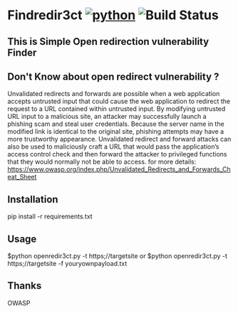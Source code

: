 # Findredir3ct [![python](https://img.shields.io/badge/Python-3.3-brightgreen.svg?style=style=flat-square)](https://www.python.org/downloads/) ![Build Status](https://travis-ci.org/Pushpamk/Findredir3ct.svg?branch=master)

## This is Simple Open redirection vulnerability Finder 

## Don't Know about open redirect vulnerability ?
Unvalidated redirects and forwards are possible when a web application accepts untrusted input that could cause the web application to redirect the request to a URL contained within untrusted input. By modifying untrusted URL input to a malicious site, an attacker may successfully launch a phishing scam and steal user credentials. Because the server name in the modified link is identical to the original site, phishing attempts may have a more trustworthy appearance. Unvalidated redirect and forward attacks can also be used to maliciously craft a URL that would pass the application’s access control check and then forward the attacker to privileged functions that they would normally not be able to access. 
for more details: https://www.owasp.org/index.php/Unvalidated_Redirects_and_Forwards_Cheat_Sheet

## Installation
   pip install -r requirements.txt

## Usage 
   $python openredir3ct.py -t https;//targetsite 
   or
   $python openredir3ct.py -t https;//targetsite -f youryownpayload.txt

## Thanks
   OWASP 